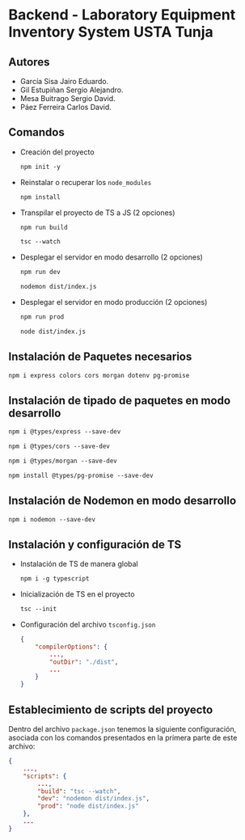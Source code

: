# Backend - Laboratory Equipment Inventory System USTA Tunja

## Autores

- García Sisa Jairo Eduardo.
- Gil Estupiñan Sergio Alejandro.
- Mesa Buitrago Sergio David.
- Páez Ferreira Carlos David.

## Comandos

- Creación del proyecto

  ```txt
  npm init -y
  ```

- Reinstalar o recuperar los `node_modules`
  
  ```txt
  npm install
  ```

- Transpilar el proyecto de TS a JS (2 opciones)
  
  ```txt
  npm run build
  ```

  ```txt
  tsc --watch
  ```

- Desplegar el servidor en modo desarrollo (2 opciones)
  
  ```txt
  npm run dev
  ```
  
  ```txt
  nodemon dist/index.js
  ```

- Desplegar el servidor en modo producción (2 opciones)
  
  ```txt
  npm run prod
  ```

  ```txt
  node dist/index.js
  ```

## Instalación de Paquetes necesarios

```txt
npm i express colors cors morgan dotenv pg-promise
```

## Instalación de tipado de paquetes en modo desarrollo

```txt
npm i @types/express --save-dev
```

```txt
npm i @types/cors --save-dev
```

```txt
npm i @types/morgan --save-dev
```

```txt
npm install @types/pg-promise --save-dev
```

## Instalación de Nodemon en modo desarrollo

```txt
npm i nodemon --save-dev
```

## Instalación y configuración de TS

- Instalación de TS de manera global
  
  ```txt
  npm i -g typescript
  ```

- Inicialización de TS en el proyecto
  
  ```txt
  tsc --init
  ```

- Configuración del archivo `tsconfig.json`
  
  ```json
  {
      "compilerOptions": {
          ...,
          "outDir": "./dist",
          ...
      }
  }
  ```

## Establecimiento de scripts del proyecto

Dentro del archivo `package.json` tenemos la siguiente configuración, asociada con los comandos presentados en la primera parte de este archivo:

```json
{
    ...,
    "scripts": {
        ...,
        "build": "tsc --watch",
        "dev": "nodemon dist/index.js",
        "prod": "node dist/index.js"
    },
    ...
}
```
